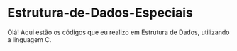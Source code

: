 # Estrutura-de-Dados-Especiais
Olá! Aqui estão os códigos que eu realizo em Estrutura de Dados, utilizando a linguagem C.
